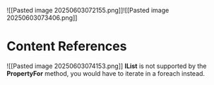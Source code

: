 ![[Pasted image 20250603072155.png]]![[Pasted image 20250603073406.png]]

# Content References
![[Pasted image 20250603074153.png]]
**IList** is not supported by the **PropertyFor** method, you would have to iterate in a foreach instead.